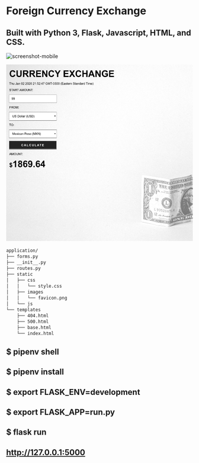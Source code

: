 # Foreign Currency Exchange

## Built with Python 3, Flask, Javascript, HTML, and CSS.

![screenshot-mobile](application/static/images/screenshot-mobile.jpg)

![screenshot](application/static/images/screenshot.jpg)

```
application/
├── forms.py
├── __init__.py
├── routes.py
├── static
│   ├── css
│   │   └── style.css
│   ├── images
│   │   └── favicon.png
│   └── js
└── templates
    ├── 404.html
    ├── 500.html
    ├── base.html
    └── index.html
```

## $ pipenv shell

## $ pipenv install

## $ export FLASK_ENV=development 

## $ export FLASK_APP=run.py

## $ flask run

## http://127.0.0.1:5000
